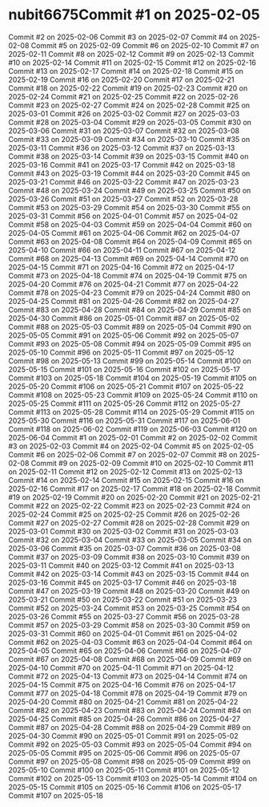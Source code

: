 # nubit6675Commit #1 on 2025-02-05
Commit #2 on 2025-02-06
Commit #3 on 2025-02-07
Commit #4 on 2025-02-08
Commit #5 on 2025-02-09
Commit #6 on 2025-02-10
Commit #7 on 2025-02-11
Commit #8 on 2025-02-12
Commit #9 on 2025-02-13
Commit #10 on 2025-02-14
Commit #11 on 2025-02-15
Commit #12 on 2025-02-16
Commit #13 on 2025-02-17
Commit #14 on 2025-02-18
Commit #15 on 2025-02-19
Commit #16 on 2025-02-20
Commit #17 on 2025-02-21
Commit #18 on 2025-02-22
Commit #19 on 2025-02-23
Commit #20 on 2025-02-24
Commit #21 on 2025-02-25
Commit #22 on 2025-02-26
Commit #23 on 2025-02-27
Commit #24 on 2025-02-28
Commit #25 on 2025-03-01
Commit #26 on 2025-03-02
Commit #27 on 2025-03-03
Commit #28 on 2025-03-04
Commit #29 on 2025-03-05
Commit #30 on 2025-03-06
Commit #31 on 2025-03-07
Commit #32 on 2025-03-08
Commit #33 on 2025-03-09
Commit #34 on 2025-03-10
Commit #35 on 2025-03-11
Commit #36 on 2025-03-12
Commit #37 on 2025-03-13
Commit #38 on 2025-03-14
Commit #39 on 2025-03-15
Commit #40 on 2025-03-16
Commit #41 on 2025-03-17
Commit #42 on 2025-03-18
Commit #43 on 2025-03-19
Commit #44 on 2025-03-20
Commit #45 on 2025-03-21
Commit #46 on 2025-03-22
Commit #47 on 2025-03-23
Commit #48 on 2025-03-24
Commit #49 on 2025-03-25
Commit #50 on 2025-03-26
Commit #51 on 2025-03-27
Commit #52 on 2025-03-28
Commit #53 on 2025-03-29
Commit #54 on 2025-03-30
Commit #55 on 2025-03-31
Commit #56 on 2025-04-01
Commit #57 on 2025-04-02
Commit #58 on 2025-04-03
Commit #59 on 2025-04-04
Commit #60 on 2025-04-05
Commit #61 on 2025-04-06
Commit #62 on 2025-04-07
Commit #63 on 2025-04-08
Commit #64 on 2025-04-09
Commit #65 on 2025-04-10
Commit #66 on 2025-04-11
Commit #67 on 2025-04-12
Commit #68 on 2025-04-13
Commit #69 on 2025-04-14
Commit #70 on 2025-04-15
Commit #71 on 2025-04-16
Commit #72 on 2025-04-17
Commit #73 on 2025-04-18
Commit #74 on 2025-04-19
Commit #75 on 2025-04-20
Commit #76 on 2025-04-21
Commit #77 on 2025-04-22
Commit #78 on 2025-04-23
Commit #79 on 2025-04-24
Commit #80 on 2025-04-25
Commit #81 on 2025-04-26
Commit #82 on 2025-04-27
Commit #83 on 2025-04-28
Commit #84 on 2025-04-29
Commit #85 on 2025-04-30
Commit #86 on 2025-05-01
Commit #87 on 2025-05-02
Commit #88 on 2025-05-03
Commit #89 on 2025-05-04
Commit #90 on 2025-05-05
Commit #91 on 2025-05-06
Commit #92 on 2025-05-07
Commit #93 on 2025-05-08
Commit #94 on 2025-05-09
Commit #95 on 2025-05-10
Commit #96 on 2025-05-11
Commit #97 on 2025-05-12
Commit #98 on 2025-05-13
Commit #99 on 2025-05-14
Commit #100 on 2025-05-15
Commit #101 on 2025-05-16
Commit #102 on 2025-05-17
Commit #103 on 2025-05-18
Commit #104 on 2025-05-19
Commit #105 on 2025-05-20
Commit #106 on 2025-05-21
Commit #107 on 2025-05-22
Commit #108 on 2025-05-23
Commit #109 on 2025-05-24
Commit #110 on 2025-05-25
Commit #111 on 2025-05-26
Commit #112 on 2025-05-27
Commit #113 on 2025-05-28
Commit #114 on 2025-05-29
Commit #115 on 2025-05-30
Commit #116 on 2025-05-31
Commit #117 on 2025-06-01
Commit #118 on 2025-06-02
Commit #119 on 2025-06-03
Commit #120 on 2025-06-04
Commit #1 on 2025-02-01
Commit #2 on 2025-02-02
Commit #3 on 2025-02-03
Commit #4 on 2025-02-04
Commit #5 on 2025-02-05
Commit #6 on 2025-02-06
Commit #7 on 2025-02-07
Commit #8 on 2025-02-08
Commit #9 on 2025-02-09
Commit #10 on 2025-02-10
Commit #11 on 2025-02-11
Commit #12 on 2025-02-12
Commit #13 on 2025-02-13
Commit #14 on 2025-02-14
Commit #15 on 2025-02-15
Commit #16 on 2025-02-16
Commit #17 on 2025-02-17
Commit #18 on 2025-02-18
Commit #19 on 2025-02-19
Commit #20 on 2025-02-20
Commit #21 on 2025-02-21
Commit #22 on 2025-02-22
Commit #23 on 2025-02-23
Commit #24 on 2025-02-24
Commit #25 on 2025-02-25
Commit #26 on 2025-02-26
Commit #27 on 2025-02-27
Commit #28 on 2025-02-28
Commit #29 on 2025-03-01
Commit #30 on 2025-03-02
Commit #31 on 2025-03-03
Commit #32 on 2025-03-04
Commit #33 on 2025-03-05
Commit #34 on 2025-03-06
Commit #35 on 2025-03-07
Commit #36 on 2025-03-08
Commit #37 on 2025-03-09
Commit #38 on 2025-03-10
Commit #39 on 2025-03-11
Commit #40 on 2025-03-12
Commit #41 on 2025-03-13
Commit #42 on 2025-03-14
Commit #43 on 2025-03-15
Commit #44 on 2025-03-16
Commit #45 on 2025-03-17
Commit #46 on 2025-03-18
Commit #47 on 2025-03-19
Commit #48 on 2025-03-20
Commit #49 on 2025-03-21
Commit #50 on 2025-03-22
Commit #51 on 2025-03-23
Commit #52 on 2025-03-24
Commit #53 on 2025-03-25
Commit #54 on 2025-03-26
Commit #55 on 2025-03-27
Commit #56 on 2025-03-28
Commit #57 on 2025-03-29
Commit #58 on 2025-03-30
Commit #59 on 2025-03-31
Commit #60 on 2025-04-01
Commit #61 on 2025-04-02
Commit #62 on 2025-04-03
Commit #63 on 2025-04-04
Commit #64 on 2025-04-05
Commit #65 on 2025-04-06
Commit #66 on 2025-04-07
Commit #67 on 2025-04-08
Commit #68 on 2025-04-09
Commit #69 on 2025-04-10
Commit #70 on 2025-04-11
Commit #71 on 2025-04-12
Commit #72 on 2025-04-13
Commit #73 on 2025-04-14
Commit #74 on 2025-04-15
Commit #75 on 2025-04-16
Commit #76 on 2025-04-17
Commit #77 on 2025-04-18
Commit #78 on 2025-04-19
Commit #79 on 2025-04-20
Commit #80 on 2025-04-21
Commit #81 on 2025-04-22
Commit #82 on 2025-04-23
Commit #83 on 2025-04-24
Commit #84 on 2025-04-25
Commit #85 on 2025-04-26
Commit #86 on 2025-04-27
Commit #87 on 2025-04-28
Commit #88 on 2025-04-29
Commit #89 on 2025-04-30
Commit #90 on 2025-05-01
Commit #91 on 2025-05-02
Commit #92 on 2025-05-03
Commit #93 on 2025-05-04
Commit #94 on 2025-05-05
Commit #95 on 2025-05-06
Commit #96 on 2025-05-07
Commit #97 on 2025-05-08
Commit #98 on 2025-05-09
Commit #99 on 2025-05-10
Commit #100 on 2025-05-11
Commit #101 on 2025-05-12
Commit #102 on 2025-05-13
Commit #103 on 2025-05-14
Commit #104 on 2025-05-15
Commit #105 on 2025-05-16
Commit #106 on 2025-05-17
Commit #107 on 2025-05-18
